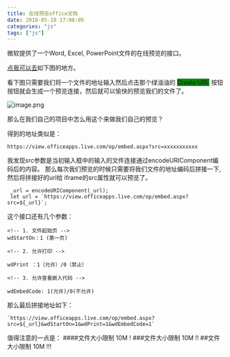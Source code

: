 ```yaml
---
title: 在线预览office文档
date: 2018-05-10 17:08:05
categories: "js"
tags: ["js"]
---
```


微软提供了一个Word, Excel, PowerPoint文件的在线预览的接口。

[点我可以去](https://products.office.com/en-us/office-online/view-office-documents-online)如下图的地方。

看下图只需要我们将一个文件的地址输入然后点击那个绿油油的 <span style="background-color:#008a00">Create URL</span> 按钮按钮就会生成一个预览连接，然后就可以愉快的预览我们的文件了。


![image.png](https://upload-images.jianshu.io/upload_images/6191737-0f608c4efc17094a.png?imageMogr2/auto-orient/strip%7CimageView2/2/w/1240)

那么在我们自己的项目中怎么用这个来做我们自己的预览？

得到的地址类似是：
```
https://view.officeapps.live.com/op/embed.aspx?src=xxxxxxxxxxx
```
我发现src参数是当初输入框中的输入的文件连接通过encodeURIComponent编码后的内容。
那么每次我们预览的时候只需要将我们文件的地址编码后拼接一下,
然后将拼接好的url给 iframe的src属性就可以预览了。
```
 _url = encodeURIComponent(_url);
 let url = `https://view.officeapps.live.com/op/embed.aspx?src=${_url}`;
```

这个接口还有几个参数：

```
<!-- 1. 文件起始页 -->
wdStartOn：1 (第一页)

<!-- 2. 允许打印 -->

wdPrint ：1（允许）/0（禁止）

<!-- 3. 允许查看嵌入代码 -->

wdEmbedCode: 1(允许)/0(不允许)

```
那么最后拼接地址如下：
```
`https://view.officeapps.live.com/op/embed.aspx?src=${_url}&wdStartOn=1&wdPrint=1&wdEmbedCode=1`
```
值得注意的一点是：
####文件大小限制 10M !
###文件大小限制 10M !!
##文件大小限制 10M !!!